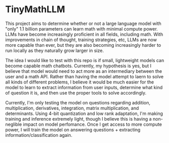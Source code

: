 # TinyMathLLM

This project aims to determine whether or not a large language model with "only" 1.1 billion parameters can learn math with minimal compute power. LLMs have become increasingly proficient in all fields, including math. With improvements in chain of thought, training strategies, etc, LLMs are now more capable than ever, but they are also becoming increasingly harder to run locally as they naturally grow larger in size.

The idea I would like to test with this repo is if small, lightweight models can become capable math chatbots. Currently, my hypothesis is yes, but I believe that model would need to act more as an intermediary between the user and a math API. Rather than having the model attempt to laern to solve all kinds of different problems, I believe it would be much easier for the model to learn to extract information from user inputs, determine what kind of question it is, and then use the proper tools to solve accordingly. 

Currently, I'm only testing the model on questions regarding addition, multiplication, derivatives, integration, matrix multiplication, and determinants. Using 4-bit quantization and low rank adaptation, I'm making training and inference extremely light, though I believe this is having a non-neglible impact on model perfomance. Once I get access to more compute power, I will train the model on answering questions + extracting information/classification again. 




